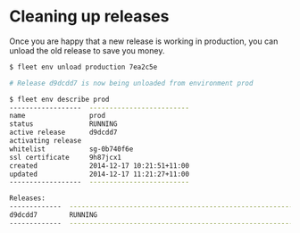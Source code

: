 # Cleaning up releases

Once you are happy that a new release is working in production, you can unload the old release to save you money.

```bash
$ fleet env unload production 7ea2c5e

# Release d9dcdd7 is now being unloaded from environment prod

$ fleet env describe prod
------------------  -------------------------
name                prod
status              RUNNING
active release      d9dcdd7
activating release
whitelist           sg-0b740f6e
ssl certificate     9h87jcx1
created             2014-12-17 10:21:51+11:00
updated             2014-12-17 11:21:27+11:00
------------------  -------------------------

Releases:
-------------  -----------------------------------------------------------------------
d9dcdd7        RUNNING
-------------  -----------------------------------------------------------------------
```
